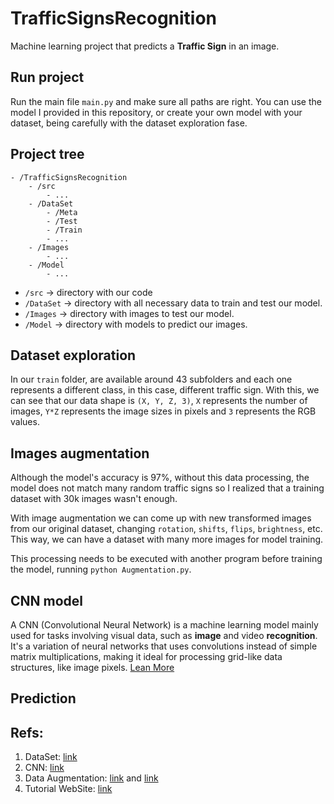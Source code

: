 # TrafficSignsRecognition

Machine learning project that predicts a **Traffic Sign** in an image.  

## Run project

Run the main file `main.py` and make sure all paths are right. You can use the model I provided in this repository, or create your own model with your dataset, being carefully with the dataset exploration fase. 


## Project tree

```
- /TrafficSignsRecognition
    - /src
        - ...
    - /DataSet
        - /Meta
        - /Test
        - /Train
        - ...
    - /Images
        - ...
    - /Model
        - ...

```

- `/src` -> directory with our code
- `/DataSet` -> directory with all necessary data to train and test our model.
- `/Images` -> directory with images to test our model.
- `/Model` -> directory with models to predict our images.


## Dataset exploration
In our `train` folder, are available around 43 subfolders and each one represents a different class, in this case, different traffic sign. With this, we can see that our data shape is `(X, Y, Z, 3)`, `X` represents the number of images, `Y*Z` represents the image sizes in pixels and `3` represents the RGB values.

## Images augmentation
Although the model's accuracy is 97%, without this data processing, the model does not match many random traffic signs so I realized that a training dataset with 30k images wasn't enough. 

With image augmentation we can come up with new transformed images from our original dataset, changing `rotation`, `shifts`, `flips`, `brightness`, etc. This way, we can have a dataset with many more images for model training.

This processing needs to be executed with another program before training the model, running `python Augmentation.py`.

## CNN model
A CNN (Convolutional Neural Network) is a machine learning model mainly used for tasks involving visual data, such as **image** and video **recognition**. It's a variation of neural networks that uses convolutions instead of simple matrix multiplications, making it ideal for processing grid-like data structures, like image pixels. [Lean More](https://www.analyticsvidhya.com/blog/2018/12/guide-convolutional-neural-network-cnn/)

## Prediction

## Refs:
1. DataSet: [link](https://www.kaggle.com/datasets/meowmeowmeowmeowmeow/gtsrb-german-traffic-sign)
2. CNN: [link](https://www.analyticsvidhya.com/blog/2018/12/guide-convolutional-neural-network-cnn/)
3. Data Augmentation: [link](https://www.geeksforgeeks.org/python-data-augmentation/) and [link](https://www.analyticsvidhya.com/blog/2020/08/image-augmentation-on-the-fly-using-keras-imagedatagenerator/)
4. Tutorial WebSite: [link](https://www.analyticsvidhya.com/blog/2021/12/traffic-signs-recognition-using-cnn-and-keras-in-python/)

